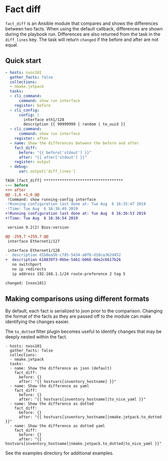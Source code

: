 # Fact diff

`fact_diff` is an Ansible module that compares and shows the differences between two facts. When using the default callback, differences are shown during the playbook run.  Differences are also returned from the task in the `diff_lines` key.  The task will return `changed` if the before and after are not equal.

## Quick start

```yaml
- hosts: nxos101
  gather_facts: false
  collections:
  - nmake.jetpack
  tasks:
  - cli_command:
      command: show run interface
    register: before
  - cli_config:
      config: |
        interface eth1/128
        description {{ 99999999 | random | to_uuid }}
  - cli_command:
      command: show run interface
    register: after
  - name: Show the differences between the before and after
    fact_diff:
      before: "{{ before['stdout'] }}"
      after: "{{ after['stdout'] }}"
    register: output
  - debug:
      var: output['diff_lines']
```

```diff
TASK [fact_diff] ***********************************
--- before
+++ after
@@ -1,6 +1,6 @@
 !Command: show running-config interface
-!Running configuration last done at: Tue Aug  6 16:35:47 2019
-!Time: Tue Aug  6 16:36:49 2019
+!Running configuration last done at: Tue Aug  6 16:36:53 2019
+!Time: Tue Aug  6 16:36:54 2019

 version 9.2(2) Bios:version

@@ -259,7 +259,7 @@
 interface Ethernet1/127

 interface Ethernet1/128
-  description d1b8ea5b-cf85-5434-a0f8-d10ca362d452
+  description 618839f3-06be-54b1-b066-0de2c6617b26
   no switchport
   no ip redirects
   ip address 192.168.1.1/24 route-preference 2 tag 5

changed: [nxos101]
```

## Making comparisons using different formats

By default, each fact is serialized to json prior to the comparison. Changing the format of the facts as they are passed off to the module can make identifying the changes easier.

The `to_dotted` filter plugin becomes useful to identify changes that may be deeply nested within the fact.

```
- hosts: nxos101
  gather_facts: false
  collections:
  - nmake.jetpack
  tasks:
  - name: Show the difference as json (default)
    fact_diff:
      before: {}
      after: "{{ hostvars[inventory_hostname] }}"
  - name: Show the difference as yaml
    fact_diff:
      before: {}
      after: "{{ hostvars[inventory_hostname]|to_nice_yaml }}"
  - name: Show the difference as dotted
    fact_diff:
      before: {}
      after: "{{ hostvars[inventory_hostname]|nmake.jetpack.to_dotted }}"
  - name: Show the difference as dotted yaml
    fact_diff:
      before: {}
      after: "{{ hostvars[inventory_hostname]|nmake.jetpack.to_dotted|to_nice_yaml }}"
```

See the examples directory for additional examples.
